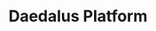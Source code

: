---
mission_id: daedalus
editorsChoice:
title: "Daedalus Platform"
authors: 
    - "Philip Morton"
date:
filename: "daedalus.zip"
description: "
Your job is to infiltrate one of the Emperor's Hammer base platforms. You are to find the plans containing information on Fleet activity and what kind of a threat the Hammer is. Once this is done you'll be picked up by an Assault Transport in the hangar. Be warned: the mission is tough, and it is suggested you find the plans and leave immediately rather than stay and confront the entire base."
levelReplaced:	SECBASE
difficulty: no
bm:	no
fme: no
wax: no
three_do: yes
voc: no
gmd: no
vue: no
lfd: no
base: "New level from scratch" 
editors: "DFUSE"

---